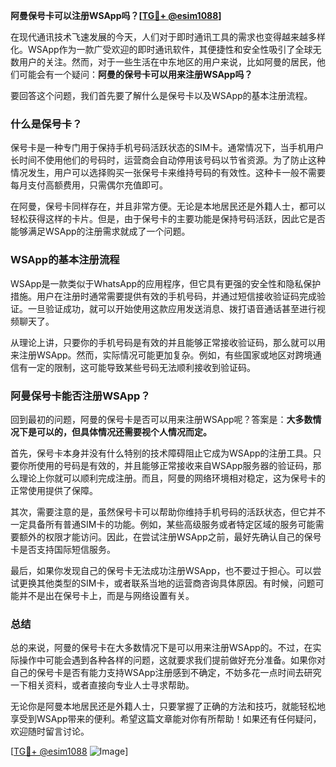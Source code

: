 **阿曼保号卡可以注册WSApp吗？[[TG💪+ @esim1088](https://t.me/s/esim1088)]**

在现代通讯技术飞速发展的今天，人们对于即时通讯工具的需求也变得越来越多样化。WSApp作为一款广受欢迎的即时通讯软件，其便捷性和安全性吸引了全球无数用户的关注。然而，对于一些生活在中东地区的用户来说，比如阿曼的居民，他们可能会有一个疑问：**阿曼的保号卡可以用来注册WSApp吗？**

要回答这个问题，我们首先要了解什么是保号卡以及WSApp的基本注册流程。

### 什么是保号卡？

保号卡是一种专门用于保持手机号码活跃状态的SIM卡。通常情况下，当手机用户长时间不使用他们的号码时，运营商会自动停用该号码以节省资源。为了防止这种情况发生，用户可以选择购买一张保号卡来维持号码的有效性。这种卡一般不需要每月支付高额费用，只需偶尔充值即可。

在阿曼，保号卡同样存在，并且非常方便。无论是本地居民还是外籍人士，都可以轻松获得这样的卡片。但是，由于保号卡的主要功能是保持号码活跃，因此它是否能够满足WSApp的注册需求就成了一个问题。

### WSApp的基本注册流程

WSApp是一款类似于WhatsApp的应用程序，但它具有更强的安全性和隐私保护措施。用户在注册时通常需要提供有效的手机号码，并通过短信接收验证码完成验证。一旦验证成功，就可以开始使用这款应用发送消息、拨打语音通话甚至进行视频聊天了。

从理论上讲，只要你的手机号码是有效的并且能够正常接收验证码，那么就可以用来注册WSApp。然而，实际情况可能更加复杂。例如，有些国家或地区对跨境通信有一定的限制，这可能导致某些号码无法顺利接收到验证码。

### 阿曼保号卡能否注册WSApp？

回到最初的问题，阿曼的保号卡是否可以用来注册WSApp呢？答案是：**大多数情况下是可以的，但具体情况还需要视个人情况而定。**

首先，保号卡本身并没有什么特别的技术障碍阻止它成为WSApp的注册工具。只要你所使用的号码是有效的，并且能够正常接收来自WSApp服务器的验证码，那么理论上你就可以顺利完成注册。而且，阿曼的网络环境相对稳定，这为保号卡的正常使用提供了保障。

其次，需要注意的是，虽然保号卡可以帮助你维持手机号码的活跃状态，但它并不一定具备所有普通SIM卡的功能。例如，某些高级服务或者特定区域的服务可能需要额外的权限才能访问。因此，在尝试注册WSApp之前，最好先确认自己的保号卡是否支持国际短信服务。

最后，如果你发现自己的保号卡无法成功注册WSApp，也不要过于担心。可以尝试更换其他类型的SIM卡，或者联系当地的运营商咨询具体原因。有时候，问题可能并不是出在保号卡上，而是与网络设置有关。

### 总结

总的来说，阿曼的保号卡在大多数情况下是可以用来注册WSApp的。不过，在实际操作中可能会遇到各种各样的问题，这就要求我们提前做好充分准备。如果你对自己的保号卡是否有能力支持WSApp注册感到不确定，不妨多花一点时间去研究一下相关资料，或者直接向专业人士寻求帮助。

无论你是阿曼本地居民还是外籍人士，只要掌握了正确的方法和技巧，就能轻松地享受到WSApp带来的便利。希望这篇文章能对你有所帮助！如果还有任何疑问，欢迎随时留言讨论。

[[TG💪+ @esim1088](https://t.me/s/esim1088) ![Image](https://i.postimg.cc/4NQfJmqS/Snipaste-2025-05-13-00-14-12.png)]